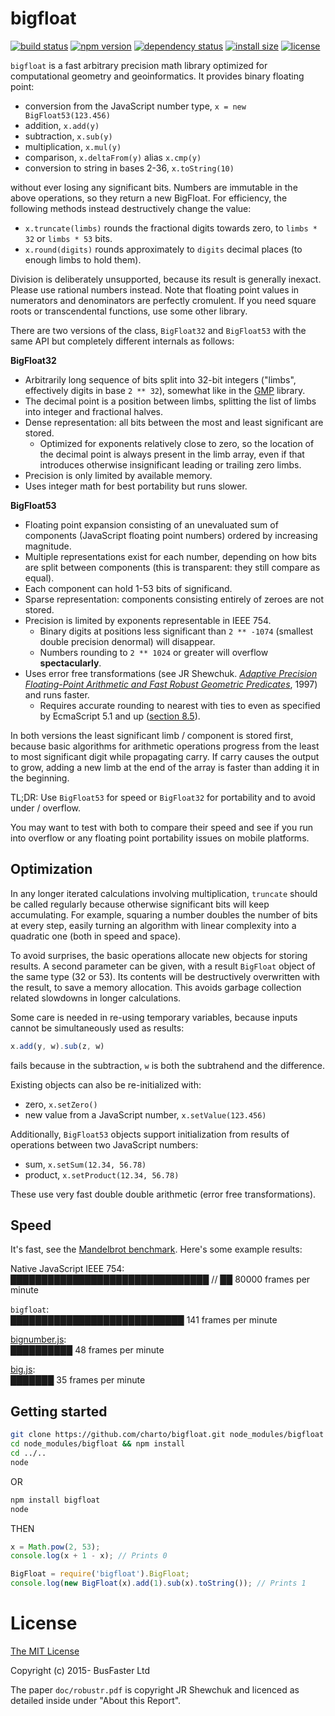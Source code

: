 # bigfloat

[![build status](https://travis-ci.org/charto/bigfloat.svg?branch=master)](http://travis-ci.org/charto/bigfloat)
[![npm version](https://img.shields.io/npm/v/bigfloat.svg)](https://www.npmjs.com/package/bigfloat)
[![dependency status](https://david-dm.org/charto/bigfloat.svg)](https://david-dm.org/charto/bigfloat)
[![install size](https://packagephobia.now.sh/badge?p=bigfloat)](https://packagephobia.now.sh/result?p=bigfloat)
[![license](https://img.shields.io/npm/l/bigfloat.svg)](https://raw.githubusercontent.com/charto/bigfloat/master/LICENSE)

`bigfloat` is a fast arbitrary precision math library optimized for computational geometry and geoinformatics.
It provides binary floating point:

- conversion from the JavaScript number type, `x = new BigFloat53(123.456)`
- addition, `x.add(y)`
- subtraction, `x.sub(y)`
- multiplication, `x.mul(y)`
- comparison, `x.deltaFrom(y)` alias `x.cmp(y)`
- conversion to string in bases 2-36, `x.toString(10)`

without ever losing any significant bits. Numbers are immutable in the above operations, so they return a new BigFloat.
For efficiency, the following methods instead destructively change the value:

- `x.truncate(limbs)` rounds the fractional digits towards zero, to `limbs * 32` or `limbs * 53` bits.
- `x.round(digits)` rounds approximately to `digits` decimal places (to enough limbs to hold them).

Division is deliberately unsupported, because its result is generally inexact. Please use rational numbers instead.
Note that floating point values in numerators and denominators are perfectly cromulent.
If you need square roots or transcendental functions, use some other library.

There are two versions of the class, `BigFloat32` and `BigFloat53` with the same API but completely different internals as follows:

**BigFloat32**

- Arbitrarily long sequence of bits split into 32-bit integers ("limbs", effectively digits in base `2 ** 32`),
  somewhat like in the [GMP](https://gmplib.org/manual/Float-Internals.html) library.
- The decimal point is a position between limbs, splitting the list of limbs into integer and fractional halves.
- Dense representation: all bits between the most and least significant are stored.
  - Optimized for exponents relatively close to zero, so the location of the decimal point is always present in the limb array,
    even if that introduces otherwise insignificant leading or trailing zero limbs.
- Precision is only limited by available memory.
- Uses integer math for best portability but runs slower.

**BigFloat53**

- Floating point expansion consisting of an unevaluated sum of components
  (JavaScript floating point numbers) ordered by increasing magnitude.
- Multiple representations exist for each number, depending on how bits are split between components
  (this is transparent: they still compare as equal).
- Each component can hold 1-53 bits of significand.
- Sparse representation: components consisting entirely of zeroes are not stored.
- Precision is limited by exponents representable in IEEE 754.
  - Binary digits at positions less significant than `2 ** -1074` (smallest double precision denormal) will disappear.
  - Numbers rounding to `2 ** 1024` or greater will overflow **spectacularly**.
- Uses error free transformations (see JR Shewchuk.
  [*Adaptive Precision Floating-Point Arithmetic and Fast Robust Geometric Predicates*](doc/robustr.pdf),
  1997) and runs faster.
  - Requires accurate rounding to nearest with ties to even as specified by EcmaScript 5.1 and up
    ([section 8.5](https://www.ecma-international.org/ecma-262/5.1/#sec-8.5)).

In both versions the least significant limb / component is stored first,
because basic algorithms for arithmetic operations progress from the least to most significant digit while propagating carry.
If carry causes the output to grow, adding a new limb at the end of the array is faster than adding it in the beginning.

TL;DR: Use `BigFloat53` for speed or `BigFloat32` for portability and to avoid under / overflow.

You may want to test with both to compare their speed and see if you run into overflow
or any floating point portability issues on mobile platforms.

## Optimization

In any longer iterated calculations involving multiplication, `truncate` should be called regularly because otherwise significant bits will keep accumulating.
For example, squaring a number doubles the number of bits at every step, easily turning an algorithm with linear complexity into a quadratic one
(both in speed and space).

To avoid surprises, the basic operations allocate new objects for storing results. A second parameter can be given,
with a result `BigFloat` object of the same type (32 or 53). Its contents will be destructively overwritten with the result,
to save a memory allocation. This avoids garbage collection related slowdowns in longer calculations.

Some care is needed in re-using temporary variables, because inputs cannot be simultaneously used as results:

```TypeScript
x.add(y, w).sub(z, w)
```

fails because in the subtraction, `w` is both the subtrahend and the difference.

Existing objects can also be re-initialized with:

- zero, `x.setZero()`
- new value from a JavaScript number, `x.setValue(123.456)`

Additionally, `BigFloat53` objects support initialization from results of operations between two JavaScript numbers:

- sum, `x.setSum(12.34, 56.78)`
- product, `x.setProduct(12.34, 56.78)`

These use very fast double double arithmetic (error free transformations).

## Speed

It's fast, see the [Mandelbrot benchmark](http://charto.github.io/bigfloat/). Here's some example results:

Native JavaScript IEEE 754:  
████████████████████████████████ // ██ 80000 frames per minute

`bigfloat`:  
████████████████████████████ 141 frames per minute

[bignumber.js](https://github.com/MikeMcl/bignumber.js):  
██████████ 48 frames per minute

[big.js](https://github.com/MikeMcl/big.js):  
███████ 35 frames per minute

Getting started
---

```bash
git clone https://github.com/charto/bigfloat.git node_modules/bigfloat
cd node_modules/bigfloat && npm install
cd ../..
node
```

OR

```bash
npm install bigfloat
node
```

THEN

```js
x = Math.pow(2, 53);
console.log(x + 1 - x); // Prints 0

BigFloat = require('bigfloat').BigFloat;
console.log(new BigFloat(x).add(1).sub(x).toString()); // Prints 1
```

# License

[The MIT License](https://raw.githubusercontent.com/charto/bigfloat/master/LICENSE)

Copyright (c) 2015- BusFaster Ltd

The paper `doc/robustr.pdf` is copyright JR Shewchuk and licenced as detailed inside under "About this Report".
